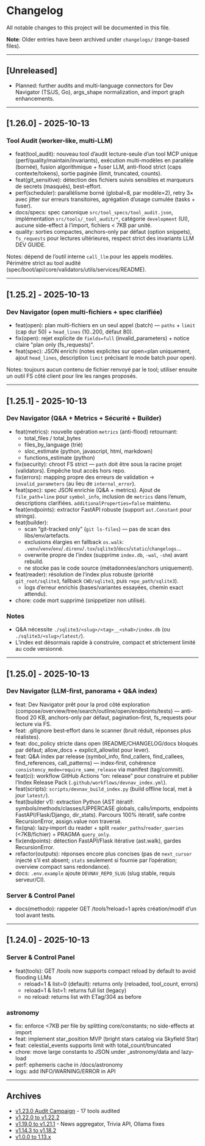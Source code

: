 # Changelog

All notable changes to this project will be documented in this file.

**Note**: Older entries have been archived under `changelogs/` (range-based files).

---

## [Unreleased]

- Planned: further audits and multi-language connectors for Dev Navigator (TS/JS, Go), args_shape normalization, and import graph enhancements.

---

## [1.26.0] - 2025-10-13

### Tool Audit (worker-like, multi-LLM)
- feat(tool_audit): nouveau tool d’audit lecture-seule d’un tool MCP unique (perf/quality/maintain/invariants), exécution multi-modèles en parallèle (bornée), fusion algorithmique + fuser LLM, anti-flood strict (caps contexte/tokens), sortie paginée (limit, truncated, counts).
- feat(git_sensitive): détection des fichiers suivis sensibles et marqueurs de secrets (masqués), best-effort.
- perf(scheduler): parallélisme borné (global=8, par modèle=2), retry 3× avec jitter sur erreurs transitoires, agrégation d’usage cumulée (tasks + fuser).
- docs/specs: spec canonique `src/tool_specs/tool_audit.json`, implémentation `src/tools/_tool_audit/*`, catégorie `development` (UI), aucune side-effect à l’import, fichiers < 7KB par unité.
- quality: sorties compactes, anchors-only par défaut (option snippets), `fs_requests` pour lectures ultérieures, respect strict des invariants LLM DEV GUIDE.

Notes: dépend de l’outil interne `call_llm` pour les appels modèles. Périmètre strict au tool audité (spec/boot/api/core/validators/utils/services/README).

---

## [1.25.2] - 2025-10-13

### Dev Navigator (open multi-fichiers + spec clarifiée)
- feat(open): plan multi-fichiers en un seul appel (batch) — `paths` + `limit` (cap dur 50) + `head_lines` (10..200, défaut 80).
- fix(open): rejet explicite de `fields=full` (invalid_parameters) + notice claire "plan only (fs_requests)".
- feat(spec): JSON enrichi (notes explicites sur open=plan uniquement, ajout `head_lines`, description `limit` précisant le mode batch pour open).

Notes: toujours aucun contenu de fichier renvoyé par le tool; utiliser ensuite un outil FS côté client pour lire les ranges proposés.

---

## [1.25.1] - 2025-10-13

### Dev Navigator (Q&A + Metrics + Sécurité + Builder)
- feat(metrics): nouvelle opération `metrics` (anti-flood) retournant:
  - total_files / total_bytes
  - files_by_language (trié)
  - sloc_estimate (python, javascript, html, markdown)
  - functions_estimate (python)
- fix(security): chroot FS strict — `path` doit être sous la racine projet (validators). Empêche tout accès hors repo.
- fix(errors): mapping propre des erreurs de validation → `invalid_parameters` (au lieu de `internal_error`).
- feat(spec): spec JSON enrichie (Q&A + metrics). Ajout de `file_path`+`line` pour `symbol_info`, inclusion de `metrics` dans l’enum, descriptions clarifiées. `additionalProperties=false` maintenu.
- feat(endpoints): extractor FastAPI robuste (support `ast.Constant` pour strings).
- feat(builder):
  - scan “git-tracked only” (`git ls-files`) — pas de scan des libs/env/artefacts.
  - exclusions élargies en fallback `os.walk`: `.venv`/`venv`/`env`/`.direnv`/`.tox`/`sqlite3`/`docs`/`static`/`changelogs`…
  - overwrite propre de l’index (supprime `index.db`, `-wal`, `-shm`) avant rebuild.
  - ne stocke pas le code source (métadonnées/anchors uniquement).
- feat(reader): résolution de l’index plus robuste (priorité `git_root/sqlite3`, fallback `CWD/sqlite3`, puis `repo_path/sqlite3`).
  - logs d’erreur enrichis (bases/variantes essayées, chemin exact attendu).
- chore: code mort supprimé (snippetizer non utilisé).

### Notes
- Q&A nécessite `./sqlite3/<slug>/<tag>__<sha8>/index.db` (ou `./sqlite3/<slug>/latest/`).
- L’index est désormais rapide à construire, compact et strictement limité au code versionné.

---

## [1.25.0] - 2025-10-13

### Dev Navigator (LLM-first, panorama + Q&A index)
- feat: Dev Navigator prêt pour la prod côté exploration (compose/overview/tree/search/outline/open/endpoints/tests) — anti-flood 20 KB, anchors-only par défaut, pagination-first, fs_requests pour lecture via FS.
- feat: .gitignore best‑effort dans le scanner (bruit réduit, réponses plus réalistes).
- feat: doc_policy stricte dans open (README/CHANGELOG/docs bloqués par défaut; allow_docs + explicit_allowlist pour lever).
- feat: Q&A index par release (symbol_info, find_callers, find_callees, find_references, call_patterns) — index‑first, cohérence `consistency_mode=require_same_release` via manifest (tag/commit).
- feat(ci): workflow GitHub Actions “on: release” pour construire et publier l’Index Release Pack (`.github/workflows/devnav_index.yml`).
- feat(scripts): `scripts/devnav_build_index.py` (build offline local, met à jour `latest/`).
- feat(builder v1): extraction Python (AST itératif: symbols/methods/classes/UPPERCASE globals, calls/imports, endpoints FastAPI/Flask/Django, dir_stats). Parcours 100% itératif, safe contre RecursionError, assign.value non traversé.
- fix(qna): lazy‑import du reader + split `reader_paths`/`reader_queries` (<7KB/fichier) + PRAGMA `query_only`.
- fix(endpoints): détection FastAPI/Flask itérative (ast.walk), gardes RecursionError.
- refactor(outputs): réponses encore plus concises (pas de `next_cursor` injecté s’il est absent; `stats` seulement si fournie par l’opération; overview compact sans redondance).
- docs: `.env.example` ajoute `DEVNAV_REPO_SLUG` (slug stable, requis serveur/CI).

### Server & Control Panel
- docs(methodo): rappeler GET /tools?reload=1 après création/modif d’un tool avant tests.

---

## [1.24.0] - 2025-10-13

### Server & Control Panel
- feat(tools): GET /tools now supports compact reload by default to avoid flooding LLMs
  - reload=1 & list=0 (default): returns only {reloaded, tool_count, errors}
  - reload=1 & list=1: returns full list (legacy)
  - no reload: returns list with ETag/304 as before

### astronomy
- fix: enforce <7KB per file by splitting core/constants; no side-effects at import
- feat: implement star_position MVP (bright stars catalog via Skyfield Star)
- feat: celestial_events supports limit with total_count/truncated
- chore: move large constants to JSON under _astronomy/data and lazy-load
- perf: ephemeris cache in <repo>/docs/astronomy
- logs: add INFO/WARNING/ERROR in API

---

## Archives

- [v1.23.0 Audit Campaign](changelogs/CHANGELOG_1.23.0_audit_campaign.md) - 17 tools audited
- [v1.22.0 to v1.22.2](changelogs/CHANGELOG_1.22.0_to_1.22.2.md)
- [v1.19.0 to v1.21.1](changelogs/CHANGELOG_1.19.0_to_1.21.1.md) - News aggregator, Trivia API, Ollama fixes
- [v1.14.3 to v1.18.2](changelogs/CHANGELOG_1.14.3_to_1.18.2.md)
- [v1.0.0 to 1.13.x](changelogs/CHANGELOG_1.0.0_to_1.13.x.md)
